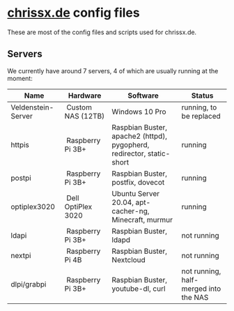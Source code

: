 # [chrissx.de](https://chrissx.de) config files

These are most of the config files and scripts used for chrissx.de.

## Servers
We currently have around 7 servers, 4 of which are usually running at
the moment:

| Name               | Hardware           | Software                                                              | Status                                |
| -------------------|--------------------|-----------------------------------------------------------------------|---------------------------------------|
| Veldenstein-Server | Custom NAS (12TB)  | Windows 10 Pro                                                        | running, to be replaced               |
| httpis             | Raspberry Pi 3B+   | Raspbian Buster, apache2 (httpd), pygopherd, redirector, static-short | running                               |
| postpi             | Raspberry Pi 3B+   | Raspbian Buster, postfix, dovecot                                     | running                               |
| optiplex3020       | Dell OptiPlex 3020 | Ubuntu Server 20.04, apt-cacher-ng, Minecraft, murmur                 | running                               |
| ldapi              | Raspberry Pi 3B+   | Raspbian Buster, ldapd                                                | not running                           |
| nextpi             | Raspberry Pi 4B    | Raspbian Buster, Nextcloud                                            | not running                           |
| dlpi/grabpi        | Raspberry Pi 3B+   | Raspbian Buster, youtube-dl, curl                                     | not running, half-merged into the NAS |
